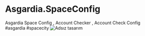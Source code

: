 # Asgardia.SpaceConfig
Asgardia Space Config , Account Checker , Account Check Config #asgardia #spacecity
![Adsız tasarım](https://user-images.githubusercontent.com/106864876/175122241-040d7b95-bf74-47df-9995-8f2c35139b8f.jpg)
